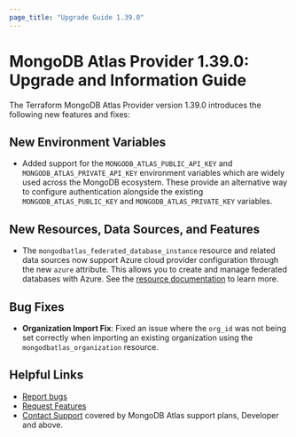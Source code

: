```yaml
---
page_title: "Upgrade Guide 1.39.0"
---
```


# MongoDB Atlas Provider 1.39.0: Upgrade and Information Guide

The Terraform MongoDB Atlas Provider version 1.39.0 introduces the following new features and fixes:

## New Environment Variables

- Added support for the `MONGODB_ATLAS_PUBLIC_API_KEY` and `MONGODB_ATLAS_PRIVATE_API_KEY` environment variables which are widely used across the MongoDB ecosystem. These provide an alternative way to configure authentication alongside the existing `MONGODB_ATLAS_PUBLIC_KEY` and `MONGODB_ATLAS_PRIVATE_KEY` variables.

## New Resources, Data Sources, and Features

- The `mongodbatlas_federated_database_instance` resource and related data sources now support Azure cloud provider configuration through the new `azure` attribute. This allows you to create and manage federated databases with Azure. See the [resource documentation](https://registry.terraform.io/providers/mongodb/mongodbatlas/latest/docs/resources/federated_database_instance) to learn more.

## Bug Fixes

- **Organization Import Fix**: Fixed an issue where the `org_id` was not being set correctly when importing an existing organization using the `mongodbatlas_organization` resource.

## Helpful Links

* [Report bugs](https://github.com/mongodb/terraform-provider-mongodbatlas/issues)
* [Request Features](https://feedback.mongodb.com/forums/924145-atlas?category_id=370723)
* [Contact Support](https://docs.atlas.mongodb.com/support/) covered by MongoDB Atlas support plans, Developer and above.
